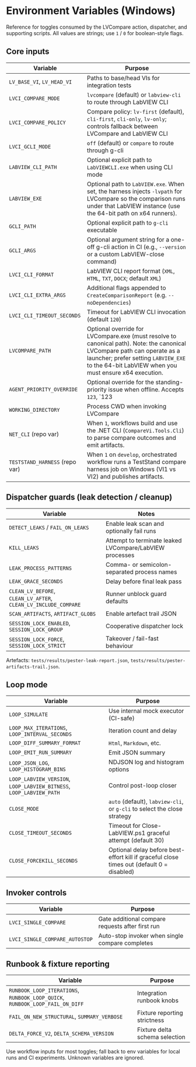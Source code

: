 <!-- markdownlint-disable-next-line MD041 -->
# Environment Variables (Windows)

Reference for toggles consumed by the LVCompare action, dispatcher, and supporting scripts.
All values are strings; use `1` / `0` for boolean-style flags.

## Core inputs

| Variable | Purpose |
| -------- | ------- |
| `LV_BASE_VI`, `LV_HEAD_VI` | Paths to base/head VIs for integration tests |
| `LVCI_COMPARE_MODE` | `lvcompare` (default) or `labview-cli` to route through LabVIEW CLI |
| `LVCI_COMPARE_POLICY` | Compare policy: `lv-first` (default), `cli-first`, `cli-only`, `lv-only`; controls fallback between LVCompare and LabVIEW CLI |
| `LVCI_GCLI_MODE` | `off` (default) or `compare` to route through g-cli |
| `LABVIEW_CLI_PATH` | Optional explicit path to `LabVIEWCLI.exe` when using CLI mode |
| `LABVIEW_EXE` | Optional path to `LabVIEW.exe`. When set, the harness injects `-lvpath` for LVCompare so the comparison runs under that LabVIEW instance (use the 64-bit path on x64 runners). |
| `GCLI_PATH` | Optional explicit path to `g-cli` executable |
| `GCLI_ARGS` | Optional argument string for a one-off g-cli action in CI (e.g., `--version` or a custom LabVIEW-close command) |
| `LVCI_CLI_FORMAT` | LabVIEW CLI report format (`XML`, `HTML`, `TXT`, `DOCX`; default `XML`) |
| `LVCI_CLI_EXTRA_ARGS` | Additional flags appended to `CreateComparisonReport` (e.g. `--noDependencies`) |
| `LVCI_CLI_TIMEOUT_SECONDS` | Timeout for LabVIEW CLI invocation (default `120`) |
| `LVCOMPARE_PATH` | Optional override for LVCompare.exe (must resolve to canonical path). Note: the canonical LVCompare path can operate as a launcher; prefer setting `LABVIEW_EXE` to the 64-bit LabVIEW when you must ensure x64 execution. |
| `AGENT_PRIORITY_OVERRIDE` | Optional override for the standing-priority issue when offline. Accepts `123`, `123|Title|Url`, or a JSON object `{ "number": 123, "title": "..." }`. |
| `WORKING_DIRECTORY` | Process CWD when invoking LVCompare |
| `NET_CLI` (repo var) | When `1`, workflows build and use the .NET CLI (`CompareVi.Tools.Cli`) to parse compare outcomes and emit artifacts. |
| `TESTSTAND_HARNESS` (repo var) | When `1` on `develop`, orchestrated workflow runs a TestStand compare harness job on Windows (VI1 vs VI2) and publishes artifacts. |

## Dispatcher guards (leak detection / cleanup)

| Variable | Notes |
| -------- | ----- |
| `DETECT_LEAKS` / `FAIL_ON_LEAKS` | Enable leak scan and optionally fail runs |
| `KILL_LEAKS` | Attempt to terminate leaked LVCompare/LabVIEW processes |
| `LEAK_PROCESS_PATTERNS` | Comma- or semicolon-separated process names |
| `LEAK_GRACE_SECONDS` | Delay before final leak pass |
| `CLEAN_LV_BEFORE`, `CLEAN_LV_AFTER`, `CLEAN_LV_INCLUDE_COMPARE` | Runner unblock guard defaults |
| `SCAN_ARTIFACTS`, `ARTIFACT_GLOBS` | Enable artefact trail JSON |
| `SESSION_LOCK_ENABLED`, `SESSION_LOCK_GROUP` | Cooperative dispatcher lock |
| `SESSION_LOCK_FORCE`, `SESSION_LOCK_STRICT` | Takeover / fail-fast behaviour |

Artefacts: `tests/results/pester-leak-report.json`, `tests/results/pester-artifacts-trail.json`.

## Loop mode

| Variable | Purpose |
| -------- | ------- |
| `LOOP_SIMULATE` | Use internal mock executor (CI-safe) |
| `LOOP_MAX_ITERATIONS`, `LOOP_INTERVAL_SECONDS` | Iteration count and delay |
| `LOOP_DIFF_SUMMARY_FORMAT` | `Html`, `Markdown`, etc. |
| `LOOP_EMIT_RUN_SUMMARY` | Emit JSON summary |
| `LOOP_JSON_LOG`, `LOOP_HISTOGRAM_BINS` | NDJSON log and histogram options |
| `LOOP_LABVIEW_VERSION`, `LOOP_LABVIEW_BITNESS`, `LOOP_LABVIEW_PATH` | Control post-loop closer |
| `CLOSE_MODE` | `auto` (default), `labview-cli`, or `g-cli` to select the close strategy |
| `CLOSE_TIMEOUT_SECONDS` | Timeout for Close-LabVIEW.ps1 graceful attempt (default 30) |
| `CLOSE_FORCEKILL_SECONDS` | Optional delay before best-effort kill if graceful close times out (default 0 = disabled) |

## Invoker controls

| Variable | Purpose |
| -------- | ------- |
| `LVCI_SINGLE_COMPARE` | Gate additional compare requests after first run |
| `LVCI_SINGLE_COMPARE_AUTOSTOP` | Auto-stop invoker when single compare completes |

## Runbook & fixture reporting

| Variable | Purpose |
| -------- | ------- |
| `RUNBOOK_LOOP_ITERATIONS`, `RUNBOOK_LOOP_QUICK`, `RUNBOOK_LOOP_FAIL_ON_DIFF` | Integration runbook knobs |
| `FAIL_ON_NEW_STRUCTURAL`, `SUMMARY_VERBOSE` | Fixture reporting strictness |
| `DELTA_FORCE_V2`, `DELTA_SCHEMA_VERSION` | Fixture delta schema selection |

Use workflow inputs for most toggles; fall back to env variables for local runs and CI
experiments. Unknown variables are ignored.
